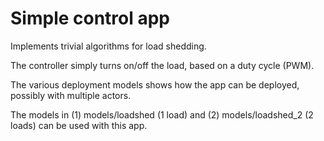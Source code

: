 Simple control app
==================

Implements trivial algorithms for load shedding. 

The controller simply turns on/off the load, based on a duty cycle (PWM).

The various deployment models shows how the app can be deployed, possibly with multiple actors. 

The models in (1) models/loadshed (1 load) and (2) models/loadshed_2 (2 loads) can be used with this app.   
 